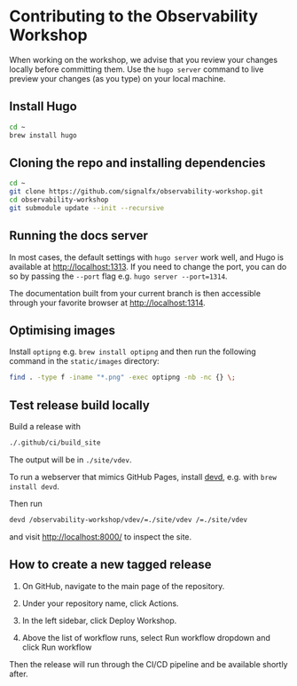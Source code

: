 # Contributing to the Observability Workshop

When working on the workshop, we advise that you review your changes locally before committing them. Use the `hugo server` command to live preview your changes (as you type) on your local machine.

## Install Hugo

```bash
cd ~
brew install hugo
```

## Cloning the repo and installing dependencies

```bash
cd ~
git clone https://github.com/signalfx/observability-workshop.git
cd observability-workshop
git submodule update --init --recursive
```

## Running the docs server

In most cases, the default settings with `hugo server` work well, and Hugo is available at <http://localhost:1313>. If you need to change the port, you can do so by passing the `--port` flag e.g. `hugo server --port=1314`.

The documentation built from your current branch is then accessible through your favorite browser at <http://localhost:1314>.

## Optimising images

Install `optipng` e.g. `brew install optipng` and then run the following command in the `static/images` directory:

```bash
find . -type f -iname "*.png" -exec optipng -nb -nc {} \;
```

## Test release build locally

Build a release with

```bash
./.github/ci/build_site
```

The output will be in `./site/vdev`.

To run a webserver that mimics GitHub Pages, install [devd][devd], e.g. with `brew install devd`.

Then run

```bash
devd /observability-workshop/vdev/=./site/vdev /=./site/vdev
```

and visit [http://localhost:8000/](http://localhost:8000/) to inspect the site.

[devd]: https://github.com/cortesi/devd

## How to create a new tagged release

1. On GitHub, navigate to the main page of the repository.

2. Under your repository name, click Actions.

3. In the left sidebar, click Deploy Workshop.

4. Above the list of workflow runs, select Run workflow dropdown and click Run workflow

Then the release will run through the CI/CD pipeline and be available shortly after.

